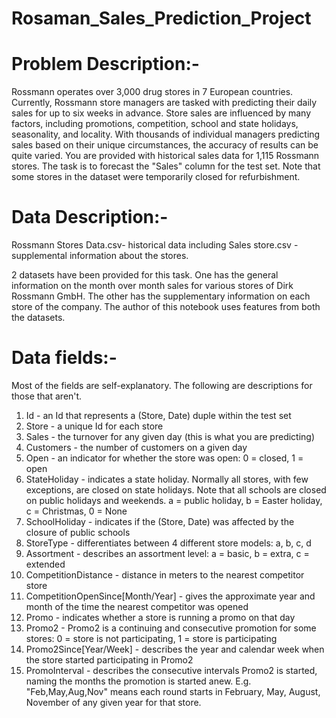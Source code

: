 # Rosaman_Sales_Prediction_Project

# Problem Description:-
Rossmann operates over 3,000 drug stores in 7 European countries. Currently, Rossmann store managers are tasked with predicting their daily sales for up to six weeks in advance. Store sales are influenced by many factors, including promotions, competition, school and state holidays, 
seasonality, and locality. With thousands of individual managers predicting sales based on their unique circumstances, the accuracy of results can be quite varied.
You are provided with historical sales data for 1,115 Rossmann stores. The task is to forecast the "Sales" column for the test set. Note that some stores in the dataset were temporarily closed for refurbishment.
# Data Description:-
Rossmann Stores Data.csv- historical data including Sales 
store.csv - supplemental information about the stores.

2 datasets have been provided for this task. One has the general information on the month over month sales for various stores of Dirk Rossmann GmbH. The other has the supplementary information on each store of the company. The author of this notebook uses features from both the datasets.

# Data fields:-

Most of the fields are self-explanatory. The following are descriptions for those that aren't.   
1) Id - an Id that represents a (Store, Date) duple within the test set
2) Store - a unique Id for each store
3) Sales - the turnover for any given day (this is what you are predicting)
4) Customers - the number of customers on a given day
5) Open - an indicator for whether the store was open: 0 = closed, 1 = open
6) StateHoliday - indicates a state holiday. Normally all stores, with few exceptions, are closed on state holidays. Note that all schools are closed on public holidays and weekends. a = public holiday, b = Easter holiday, c = Christmas, 0 = None
7) SchoolHoliday - indicates if the (Store, Date) was affected by the closure of public schools
8) StoreType - differentiates between 4 different store models: a, b, c, d
9) Assortment - describes an assortment level: a = basic, b = extra, c = extended
10) CompetitionDistance - distance in meters to the nearest competitor store
11) CompetitionOpenSince[Month/Year] - gives the approximate year and month of the time the nearest competitor was opened
12) Promo - indicates whether a store is running a promo on that day
13) Promo2 - Promo2 is a continuing and consecutive promotion for some stores: 0 = store is not participating, 1 = store is participating
14) Promo2Since[Year/Week] - describes the year and calendar week when the store started participating in Promo2
15) PromoInterval - describes the consecutive intervals Promo2 is started, naming the months the promotion is started anew. E.g. "Feb,May,Aug,Nov" means each round starts in February, May, August, November of any given year for that store.
